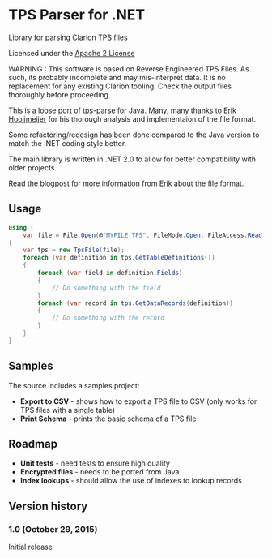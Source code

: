 # TPS Parser for .NET

Library for parsing Clarion TPS files

Licensed under the [Apache 2 License](https://www.apache.org/licenses/LICENSE-2.0.html)

WARNING : This software is based on Reverse Engineered TPS Files. As such, its probably incomplete and may mis-interpret data. It is no replacement for any existing Clarion tooling. Check the output files thoroughly before proceeding.

This is a loose port of [tps-parse](https://github.com/ctrl-alt-dev/tps-parse/) for Java.  Many, many thanks to [Erik Hooijmeijer](https://blog.42.nl/articles/author/erik-hooijmeijer/) for his thorough analysis and implementaion
of the file format.

Some refactoring/redesign has been done compared to the Java version to match the .NET coding style better.

The main library is written in .NET 2.0 to allow for better compatibility with older projects.

Read the [blogpost](http://blog.42.nl/articles/liberating-data-from-clarion-tps-files) for more information from Erik about the file format.

## Usage

```cs
using (
    var file = File.Open(@"MYFILE.TPS", FileMode.Open, FileAccess.Read, FileShare.ReadWrite))
{
    var tps = new TpsFile(file);
    foreach (var definition in tps.GetTableDefinitions())
    {
        foreach (var field in definition.Fields)
        {
            // Do something with the field
        }
        foreach (var record in tps.GetDataRecords(definition))
        {
            // Do something with the record
        }
    }
}
```

## Samples

The source includes a samples project:

* **Export to CSV** - shows how to export a TPS file to CSV (only works for TPS files with a single table)
* **Print Schema** - prints the basic schema of a TPS file

## Roadmap

* **Unit tests** - need tests to ensure high quality
* **Encrypted files** - needs to be ported from Java
* **Index lookups** - should allow the use of indexes to lookup records

## Version history

### 1.0 (October 29, 2015)

Initial release

